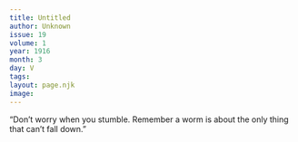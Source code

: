 ```yaml
---
title: Untitled
author: Unknown
issue: 19
volume: 1
year: 1916
month: 3
day: V
tags:
layout: page.njk
image:
---
```

“Don’t worry when you stumble. Remember a worm is about the only thing that can’t fall down.”
